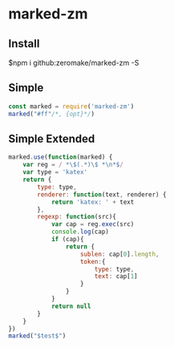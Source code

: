 # marked-zm

## Install

$npm i github:zeromake/marked-zm -S

## Simple

``` javascript
const marked = require('marked-zm')
marked("#ff"/*, {opt}*/)
```

## Simple Extended
``` javascript
marked.use(function(marked) {
    var reg = / *\$(.*)\$ *\n*$/
    var type = 'katex'
    return {
        type: type,
        renderer: function(text, renderer) {
            return 'katex: ' + text
        },
        regexp: function(src){
            var cap = reg.exec(src)
            console.log(cap)
            if (cap){
                return {
                    sublen: cap[0].length,
                    token:{
                        type: type,
                        text: cap[1]
                    }
                }
            }
            return null
        }
    }
})
marked("$test$")
```

